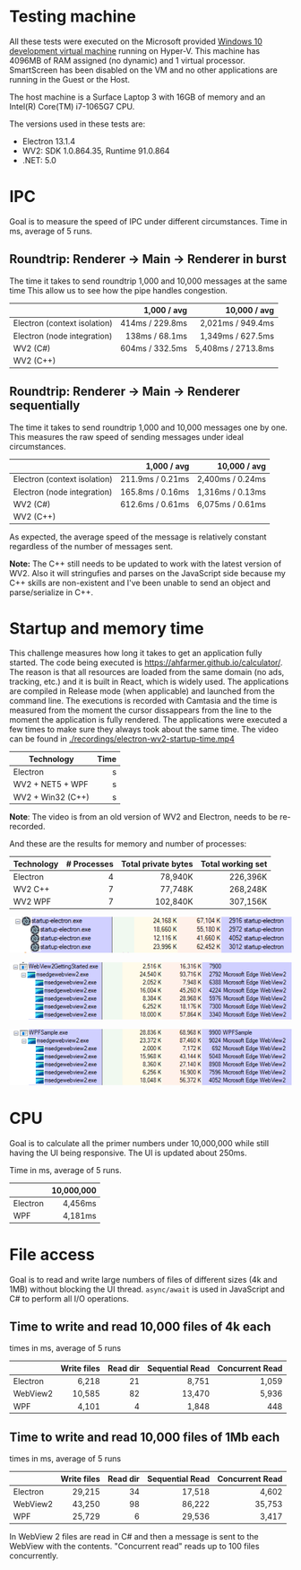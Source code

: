 # Testing machine

All these tests were executed on the Microsoft provided
[Windows 10 development virtual machine](https://developer.microsoft.com/en-us/windows/downloads/virtual-machines/)
running on Hyper-V. This machine has 4096MB of RAM assigned (no dynamic) and 1 virtual processor.
SmartScreen has been disabled on the VM and no other applications
are running in the Guest or the Host.

The host machine is a Surface Laptop 3 with 16GB of memory and an Intel(R) Core(TM) i7-1065G7 CPU.

The versions used in these tests are:

* Electron 13.1.4
* WV2: SDK 1.0.864.35, Runtime 91.0.864
* .NET: 5.0

# IPC

Goal is to measure the speed of IPC under different circumstances.
Time in ms, average of 5 runs.

## Roundtrip: Renderer -> Main -> Renderer in burst

The time it takes to send roundtrip 1,000 and 10,000 messages at the same time
This allow us to see how the pipe handles congestion.

|                              | 1,000 / avg | 10,000 / avg |
| -----------------------------|------------:|-------------:|
| Electron (context isolation) | 414ms / 229.8ms | 2,021ms / 949.4ms |
| Electron (node integration)  | 138ms /  68.1ms | 1,349ms / 627.5ms |
| WV2 (C#)                     | 604ms / 332.5ms | 5,408ms / 2713.8ms|
| WV2 (C++)                    |                 |                   |

## Roundtrip: Renderer -> Main -> Renderer sequentially

The time it takes to send roundtrip 1,000 and 10,000 messages one by one.
This measures the raw speed of sending messages under ideal circumstances.

|                              | 1,000 / avg | 10,000 / avg |
|------------------------------|------------:|-------------:|
| Electron (context isolation) | 211.9ms / 0.21ms | 2,400ms / 0.24ms |
| Electron (node integration)  | 165.8ms / 0.16ms | 1,316ms / 0.13ms |
| WV2 (C#)                     | 612.6ms / 0.61ms | 6,075ms / 0.61ms |
| WV2 (C++)                    |                 |                   |

As expected, the average speed of the message is relatively constant regardless of
the number of messages sent.

**Note:** The C++ still needs to be updated to work with the latest version of
WV2. Also it will stringufies and parses on the JavaScript side because
my C++ skills are non-existent and I've been unable to send an object and
parse/serialize in C++.

# Startup and memory time

This challenge measures how long it takes to get an application fully started. The code being
executed is https://ahfarmer.github.io/calculator/. The reason is that all resources are
loaded from the same domain (no ads, tracking, etc.) and it is built in React, which is widely
used.
The applications are compiled in Release mode (when applicable) and launched from the command
line. The executions is recorded with Camtasia and the time is measured from the moment the
cursor dissappears from the line to the moment the application is fully rendered.
The applications were executed a few times to make sure they always took about the same time.
The video can be found in [./recordings/electron-wv2-startup-time.mp4](./recordings/electron-wv2-startup-time.mp4)

| Technology       | Time |
| ---------------- | ---: |
| Electron         |     s|
| WV2 + NET5 + WPF |     s|
| WV2 + Win32 (C++)|     s|

**Note**: The video is from an old version of WV2 and Electron, needs to be
re-recorded.


And these are the results for memory and number of processes:

| Technology | # Processes | Total private bytes | Total working set |
| ---        |        ---: |                ---: |              ---: |
| Electron   |           4 |             78,940K |          226,396K |
| WV2 C++    |           7 |             77,748K |          268,248K |
| WV2 WPF    |           7 |            102,840K |          307,156K |


![Electron results](./startup-memory/results/electron-13.1.4.png)

![WV2 CPP results](./startup-memory/results/wv2-cpp-1.0.864.35.png)

![WV2 WPF results](./startup-memory/results/wv2-wpf-1.0.864.35.png)

# CPU

Goal is to calculate all the primer numbers under 10,000,000 while still having the UI being responsive. The UI is updated about 250ms.

Time in ms, average of 5 runs.

|          | 10,000,000 |
| ---------|-----------:|
| Electron |    4,456ms |
| WPF      |    4,181ms |

# File access

Goal is to read and write large numbers of files of different sizes (4k and 1MB) without blocking the UI thread.
`async/await` is used in JavaScript and C# to perform all I/O operations.

## Time to write and read 10,000 files of 4k each

times in ms, average of 5 runs

|          | Write files | Read dir | Sequential Read | Concurrent Read |
| ---------|------------:|---------:|----------------:|----------------:|
| Electron |       6,218 |       21 |           8,751 |           1,059 |
| WebView2 |      10,585 |       82 |          13,470 |           5,936 |
| WPF      |       4,101 |        4 |           1,848 |             448 |

## Time to write and read 10,000 files of 1Mb each

times in ms, average of 5 runs

|          | Write files | Read dir | Sequential Read | Concurrent Read |
| ---------|------------:|---------:|----------------:|----------------:|
| Electron |      29,215 |       34 |          17,518 |           4,602 |
| WebView2 |      43,250 |       98 |          86,222 |          35,753 |
| WPF      |      25,729 |        6 |          29,536 |           3,417 |

In WebView 2 files are read in C# and then a message is sent to the WebView with the contents.
"Concurrent read" reads up to 100 files concurrently.
